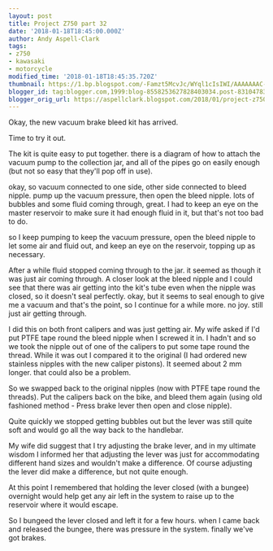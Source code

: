 ```yaml
---
layout: post
title: Project Z750 part 32
date: '2018-01-18T18:45:00.000Z'
author: Andy Aspell-Clark
tags:
- z750
- kawasaki
- motorcycle
modified_time: '2018-01-18T18:45:35.720Z'
thumbnail: https://1.bp.blogspot.com/-Famzt5McvJc/WYql1cIsIWI/AAAAAAAC-qI/cwG03hHQ6wY-_mkOU8cYpBWLEBeUvaWAQCKgBGAs/s72-c/IMG_20170809_070313.jpg
blogger_id: tag:blogger.com,1999:blog-8558253627828403034.post-8310478382808915070
blogger_orig_url: https://aspellclark.blogspot.com/2018/01/project-z750-part-32.html
---
```


Okay, the new vacuum brake bleed kit has arrived.



Time to try it out.

The kit is quite easy to put together. there is a diagram of how to attach the vacuum pump to the collection jar, and all of the pipes go on easily enough (but not so easy that they'll pop off in use).

okay, so vacuum connected to one side, other side connected to bleed nipple. pump up the vacuum pressure, then open the bleed nipple. lots of bubbles and some fluid coming through, great. I had to keep an eye on the master reservoir to make sure it had enough fluid in it, but that's not too bad to do.

so I keep pumping to keep the vacuum pressure, open the bleed nipple to let some air and fluid out, and keep an eye on the reservoir, topping up as necessary.

After a while fluid stopped coming through to the jar. it seemed as though it was just air coming through. A closer look at the bleed nipple and I could see that there was air getting into the kit's tube even when the nipple was closed, so it doesn't seal perfectly. okay, but it seems to seal enough to give me a vacuum and that's the point, so I continue for a while more. no joy. still just air getting through.

I did this on both front calipers and was just getting air. My wife asked if I'd put PTFE tape round the bleed nipple when I screwed it in. I hadn't and so we took the nipple out of one of the calipers to put some tape round the thread. While it was out I compared it to the original (I had ordered new stainless nipples with the new caliper pistons). It seemed about 2 mm longer. that could also be a problem.

So we swapped back to the original nipples (now with PTFE tape round the threads). Put the calipers back on the bike, and bleed them again (using old fashioned method - Press brake lever then open and close nipple).

Quite quickly we stopped getting bubbles out but the lever was still quite soft and would go all the way back to the handlebar.

My wife did suggest that I try adjusting the brake lever, and in my ultimate wisdom I informed her that adjusting the lever was just for accommodating different hand sizes and wouldn't make a difference. Of course adjusting the lever did make a difference, but not quite enough.

At this point I remembered that holding the lever closed (with a bungee) overnight would help get any air left in the system to raise up to the reservoir where it would escape.

So I bungeed the lever closed and left it for a few hours. when I came back and released the bungee, there was pressure in the system. finally we've got brakes.

